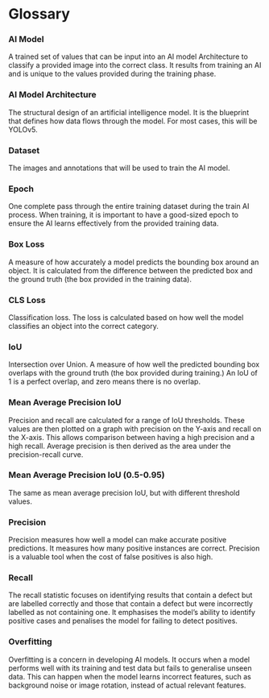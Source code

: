 # Glossary

### **AI Model**
A trained set of values that can be input into an AI model Architecture to classify a provided image into the correct class. It results from training an AI and is unique to the values provided during the training phase.

### **AI Model Architecture**
The structural design of an artificial intelligence model. It is the blueprint that defines how data flows through the model. For most cases, this will be YOLOv5.

### **Dataset**
The images and annotations that will be used to train the AI model.

### **Epoch**
One complete pass through the entire training dataset during the train AI process. When training, it is important to have a good-sized epoch to ensure the AI learns effectively from the provided training data.

### **Box Loss**
A measure of how accurately a model predicts the bounding box around an object. It is calculated from the difference between the predicted box and the ground truth (the box provided in the training data).

### **CLS Loss**
Classification loss. The loss is calculated based on how well the model classifies an object into the correct category.

### **IoU**
Intersection over Union. A measure of how well the predicted bounding box overlaps with the ground truth (the box provided during training.) An IoU of 1 is a perfect overlap, and zero means there is no overlap.

### **Mean Average Precision IoU**
Precision and recall are calculated for a range of IoU thresholds. These values are then plotted on a graph with precision on the Y-axis and recall on the X-axis. This allows comparison between having a high precision and a high recall. Average precision is then derived as the area under the precision-recall curve.

### **Mean Average Precision IoU (0.5-0.95)**
The same as mean average precision IoU, but with different threshold values.

### **Precision**
Precision measures how well a model can make accurate positive predictions. It measures how many positive instances are correct. Precision is a valuable tool when the cost of false positives is also high.

### **Recall**
The recall statistic focuses on identifying results that contain a defect but are labelled correctly and those that contain a defect but were incorrectly labelled as not containing one. It emphasises the model’s ability to identify positive cases and penalises the model for failing to detect positives.

### **Overfitting**
Overfitting is a concern in developing AI models. It occurs when a model performs well with its training and test data but fails to generalise unseen data. This can happen when the model learns incorrect features, such as background noise or image rotation, instead of actual relevant features.